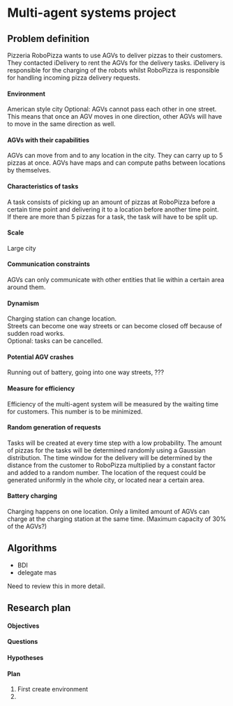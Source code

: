 # Multi-agent systems project

## Problem definition

Pizzeria RoboPizza wants to use AGVs to deliver pizzas to their customers. They contacted iDelivery to rent the AGVs for the delivery tasks. iDelivery is responsible for the charging of the robots whilst RoboPizza is responsible for handling incoming pizza delivery requests.

#### Environment
American style city
Optional: AGVs cannot pass each other in one street. This means that once an AGV moves in one direction, other AGVs will have to move in the same direction as well.

#### AGVs with their capabilities
AGVs can move from and to any location in the city. They can carry up to 5 pizzas at once. AGVs have maps and can compute paths between locations by themselves.

#### Characteristics of tasks
A task consists of picking up an amount of pizzas at RoboPizza before a certain time point and delivering it to a location before another time point.  
If there are more than 5 pizzas for a task, the task will have to be split up.

#### Scale
Large city

#### Communication constraints
AGVs can only communicate with other entities that lie within a certain area around them.

#### Dynamism
Charging station can change location.  
Streets can become one way streets or can become closed off because of sudden road works.  
Optional: tasks can be cancelled.

#### Potential AGV crashes
Running out of battery, going into one way streets, ???

#### Measure for efficiency
Efficiency of the multi-agent system will be measured by the waiting time for customers. This number is to be minimized.

#### Random generation of requests
Tasks will be created at every time step with a low probability. The amount of pizzas for the tasks will be determined randomly using a Gaussian distribution. The time window for the delivery will be determined by the distance from the customer to RoboPizza multiplied by a constant factor and added to a random number.
The location of the request could be generated uniformly in the whole city, or located near a certain area.

#### Battery charging
Charging happens on one location. Only a limited amount of AGVs can charge at the charging station at the same time. (Maximum capacity of 30% of the AGVs?)

## Algorithms
- BDI
- delegate mas

Need to review this in more detail.

## Research plan

#### Objectives

#### Questions

#### Hypotheses

#### Plan
1. First create environment
2.

